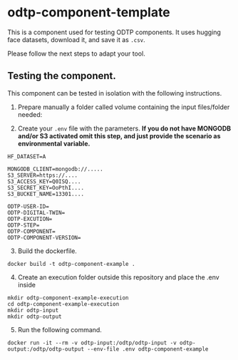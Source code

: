 # odtp-component-template
This is a component used for testing ODTP components. It uses hugging face datasets, download it, and save it as `.csv`.

Please follow the next steps to adapt your tool. 

## Testing the component. 

This component can be tested in isolation with the following instructions.

1. Prepare manually a folder called volume containing the input files/folder needed:

2. Create your `.env` file with the parameters. **If you do not have MONGODB and/or S3 activated omit this step, and just provide the scenario as environmental variable.**

```
HF_DATASET=A

MONGODB_CLIENT=mongodb://.....
S3_SERVER=https://....
S3_ACCESS_KEY=Q0ISQ....
S3_SECRET_KEY=OoPthI....
S3_BUCKET_NAME=13301....

ODTP-USER-ID=
ODTP-DIGITAL-TWIN=
ODTP-EXCUTION=
ODTP-STEP=
ODTP-COMPONENT=
ODTP-COMPONENT-VERSION=
```

3. Build the dockerfile.

```
docker build -t odtp-component-example .
```

4. Create an execution folder outside this repository and place the .env inside

```
mkdir odtp-component-example-execution
cd odtp-component-example-execution
mkdir odtp-input
mkdir odtp-output
```

5. Run the following command. 

```
docker run -it --rm -v odtp-input:/odtp/odtp-input -v odtp-output:/odtp/odtp-output --env-file .env odtp-component-example
```